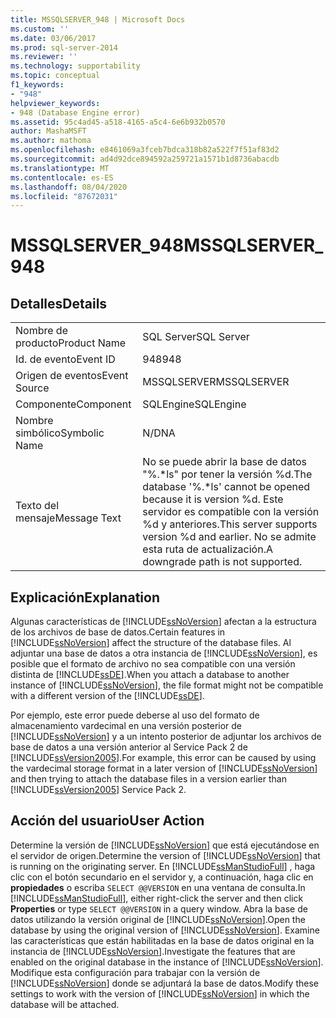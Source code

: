 ```yaml
---
title: MSSQLSERVER_948 | Microsoft Docs
ms.custom: ''
ms.date: 03/06/2017
ms.prod: sql-server-2014
ms.reviewer: ''
ms.technology: supportability
ms.topic: conceptual
f1_keywords:
- "948"
helpviewer_keywords:
- 948 (Database Engine error)
ms.assetid: 95c4ad45-a518-4165-a5c4-6e6b932b0570
author: MashaMSFT
ms.author: mathoma
ms.openlocfilehash: e8461069a3fceb7bdca318b82a522f7f51af83d2
ms.sourcegitcommit: ad4d92dce894592a259721a1571b1d8736abacdb
ms.translationtype: MT
ms.contentlocale: es-ES
ms.lasthandoff: 08/04/2020
ms.locfileid: "87672031"
---
```

# <a name="mssqlserver_948"></a><span data-ttu-id="eda6f-102">MSSQLSERVER_948</span><span class="sxs-lookup"><span data-stu-id="eda6f-102">MSSQLSERVER_948</span></span>
    
## <a name="details"></a><span data-ttu-id="eda6f-103">Detalles</span><span class="sxs-lookup"><span data-stu-id="eda6f-103">Details</span></span>  
  
|||  
|-|-|  
|<span data-ttu-id="eda6f-104">Nombre de producto</span><span class="sxs-lookup"><span data-stu-id="eda6f-104">Product Name</span></span>|<span data-ttu-id="eda6f-105">SQL Server</span><span class="sxs-lookup"><span data-stu-id="eda6f-105">SQL Server</span></span>|  
|<span data-ttu-id="eda6f-106">Id. de evento</span><span class="sxs-lookup"><span data-stu-id="eda6f-106">Event ID</span></span>|<span data-ttu-id="eda6f-107">948</span><span class="sxs-lookup"><span data-stu-id="eda6f-107">948</span></span>|  
|<span data-ttu-id="eda6f-108">Origen de eventos</span><span class="sxs-lookup"><span data-stu-id="eda6f-108">Event Source</span></span>|<span data-ttu-id="eda6f-109">MSSQLSERVER</span><span class="sxs-lookup"><span data-stu-id="eda6f-109">MSSQLSERVER</span></span>|  
|<span data-ttu-id="eda6f-110">Componente</span><span class="sxs-lookup"><span data-stu-id="eda6f-110">Component</span></span>|<span data-ttu-id="eda6f-111">SQLEngine</span><span class="sxs-lookup"><span data-stu-id="eda6f-111">SQLEngine</span></span>|  
|<span data-ttu-id="eda6f-112">Nombre simbólico</span><span class="sxs-lookup"><span data-stu-id="eda6f-112">Symbolic Name</span></span>|<span data-ttu-id="eda6f-113">N/D</span><span class="sxs-lookup"><span data-stu-id="eda6f-113">NA</span></span>|  
|<span data-ttu-id="eda6f-114">Texto del mensaje</span><span class="sxs-lookup"><span data-stu-id="eda6f-114">Message Text</span></span>|<span data-ttu-id="eda6f-115">No se puede abrir la base de datos "%.\*ls" por tener la versión %d.</span><span class="sxs-lookup"><span data-stu-id="eda6f-115">The database '%.\*ls' cannot be opened because it is version %d.</span></span> <span data-ttu-id="eda6f-116">Este servidor es compatible con la versión %d y anteriores.</span><span class="sxs-lookup"><span data-stu-id="eda6f-116">This server supports version %d and earlier.</span></span> <span data-ttu-id="eda6f-117">No se admite esta ruta de actualización.</span><span class="sxs-lookup"><span data-stu-id="eda6f-117">A downgrade path is not supported.</span></span>|  
  
## <a name="explanation"></a><span data-ttu-id="eda6f-118">Explicación</span><span class="sxs-lookup"><span data-stu-id="eda6f-118">Explanation</span></span>  
 <span data-ttu-id="eda6f-119">Algunas características de [!INCLUDE[ssNoVersion](../../includes/ssnoversion-md.md)] afectan a la estructura de los archivos de base de datos.</span><span class="sxs-lookup"><span data-stu-id="eda6f-119">Certain features in [!INCLUDE[ssNoVersion](../../includes/ssnoversion-md.md)] affect the structure of the database files.</span></span> <span data-ttu-id="eda6f-120">Al adjuntar una base de datos a otra instancia de [!INCLUDE[ssNoVersion](../../includes/ssnoversion-md.md)], es posible que el formato de archivo no sea compatible con una versión distinta de [!INCLUDE[ssDE](../../includes/ssde-md.md)].</span><span class="sxs-lookup"><span data-stu-id="eda6f-120">When you attach a database to another instance of [!INCLUDE[ssNoVersion](../../includes/ssnoversion-md.md)], the file format might not be compatible with a different version of the [!INCLUDE[ssDE](../../includes/ssde-md.md)].</span></span>  
  
 <span data-ttu-id="eda6f-121">Por ejemplo, este error puede deberse al uso del formato de almacenamiento vardecimal en una versión posterior de [!INCLUDE[ssNoVersion](../../includes/ssnoversion-md.md)] y a un intento posterior de adjuntar los archivos de base de datos a una versión anterior al Service Pack 2 de [!INCLUDE[ssVersion2005](../../includes/ssversion2005-md.md)].</span><span class="sxs-lookup"><span data-stu-id="eda6f-121">For example, this error can be caused by using the vardecimal storage format in a later version of [!INCLUDE[ssNoVersion](../../includes/ssnoversion-md.md)] and then trying to attach the database files in a version earlier than [!INCLUDE[ssVersion2005](../../includes/ssversion2005-md.md)] Service Pack 2.</span></span>  
  
## <a name="user-action"></a><span data-ttu-id="eda6f-122">Acción del usuario</span><span class="sxs-lookup"><span data-stu-id="eda6f-122">User Action</span></span>  
 <span data-ttu-id="eda6f-123">Determine la versión de [!INCLUDE[ssNoVersion](../../includes/ssnoversion-md.md)] que está ejecutándose en el servidor de origen.</span><span class="sxs-lookup"><span data-stu-id="eda6f-123">Determine the version of [!INCLUDE[ssNoVersion](../../includes/ssnoversion-md.md)] that is running on the originating server.</span></span> <span data-ttu-id="eda6f-124">En [!INCLUDE[ssManStudioFull](../../includes/ssmanstudiofull-md.md)] , haga clic con el botón secundario en el servidor y, a continuación, haga clic en **propiedades** o escriba `SELECT @@VERSION` en una ventana de consulta.</span><span class="sxs-lookup"><span data-stu-id="eda6f-124">In [!INCLUDE[ssManStudioFull](../../includes/ssmanstudiofull-md.md)], either right-click the server and then click **Properties** or type `SELECT @@VERSION` in a query window.</span></span> <span data-ttu-id="eda6f-125">Abra la base de datos utilizando la versión original de [!INCLUDE[ssNoVersion](../../includes/ssnoversion-md.md)].</span><span class="sxs-lookup"><span data-stu-id="eda6f-125">Open the database by using the original version of [!INCLUDE[ssNoVersion](../../includes/ssnoversion-md.md)].</span></span> <span data-ttu-id="eda6f-126">Examine las características que están habilitadas en la base de datos original en la instancia de [!INCLUDE[ssNoVersion](../../includes/ssnoversion-md.md)].</span><span class="sxs-lookup"><span data-stu-id="eda6f-126">Investigate the features that are enabled on the original database in the instance of [!INCLUDE[ssNoVersion](../../includes/ssnoversion-md.md)].</span></span> <span data-ttu-id="eda6f-127">Modifique esta configuración para trabajar con la versión de [!INCLUDE[ssNoVersion](../../includes/ssnoversion-md.md)] donde se adjuntará la base de datos.</span><span class="sxs-lookup"><span data-stu-id="eda6f-127">Modify these settings to work with the version of [!INCLUDE[ssNoVersion](../../includes/ssnoversion-md.md)] in which the database will be attached.</span></span>  
  
  
